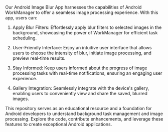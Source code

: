 Our Android Image Blur App harnesses the capabilities of Android WorkManager to offer a seamless image processing experience. With this app, users can:

1) Apply Blur Filters: Effortlessly apply blur filters to selected images in the background, showcasing the power of WorkManager for efficient task scheduling.

2) User-Friendly Interface: Enjoy an intuitive user interface that allows users to choose the intensity of blur, initiate image processing, and preview real-time results.

3) Stay Informed: Keep users informed about the progress of image processing tasks with real-time notifications, ensuring an engaging user experience.

4) Gallery Integration: Seamlessly integrate with the device's gallery, enabling users to conveniently view and share the saved, blurred images.

This repository serves as an educational resource and a foundation for Android developers to understand background task management and image processing. Explore the code, contribute enhancements, and leverage these features to create exceptional Android applications.
